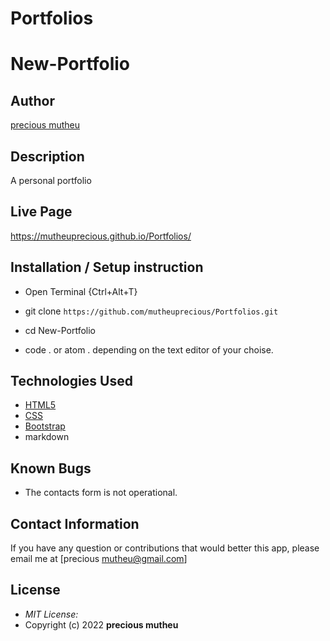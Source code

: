 # Portfolios
# New-Portfolio

## Author

[precious mutheu](https://github.com/mutheuprecious)


## Description
A personal portfolio
## Live Page 
https://mutheuprecious.github.io/Portfolios/


## Installation / Setup instruction
* Open Terminal {Ctrl+Alt+T}

* git clone ```https://github.com/mutheuprecious/Portfolios.git```

* cd New-Portfolio

* code . or atom . depending on the text editor of your choise.

## Technologies Used

* [HTML5](https://github.com/topics/html5)
* [CSS](https://github.com/topics/css3)
* [Bootstrap](https://github.com/topics/bootstrap)
* markdown

## Known Bugs

* The contacts form is not operational. 

## Contact Information 

If you have any question or contributions that would better this app, please email me at [precious mutheu@gmail.com]

## License
* *MIT License:*
* Copyright (c) 2022 **precious mutheu**